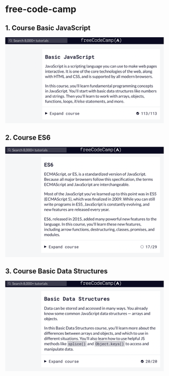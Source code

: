 # free-code-camp

## 1. Course Basic JavaScript

![FreeCodeCamp Course Basic JavaScript](./images/Screenshot%202022-09-26%20at%2014.03.32.png)

## 2. Course ES6

![FreeCodeCamp Course ES6](./images/Screenshot%202022-09-26%20at%2016.43.58.png)

## 3. Course Basic Data Structures

![FreeCodeCamp Course Basic Data Structures](./images/Screenshot%202022-09-27%20at%2018.39.49.png)